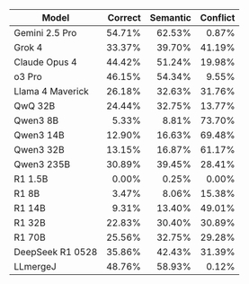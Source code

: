 | Model | Correct | Semantic | Conflict |
| --- | ---: | ---: | ---: |
| Gemini 2.5 Pro | 54.71% | 62.53% | 0.87% |
| Grok 4 | 33.37% | 39.70% | 41.19% |
| Claude Opus 4 | 44.42% | 51.24% | 19.98% |
| o3 Pro | 46.15% | 54.34% | 9.55% |
| Llama 4 Maverick | 26.18% | 32.63% | 31.76% |
| QwQ 32B | 24.44% | 32.75% | 13.77% |
| Qwen3 8B | 5.33% | 8.81% | 73.70% |
| Qwen3 14B | 12.90% | 16.63% | 69.48% |
| Qwen3 32B | 13.15% | 16.87% | 61.17% |
| Qwen3 235B | 30.89% | 39.45% | 28.41% |
| R1 1.5B | 0.00% | 0.25% | 0.00% |
| R1 8B | 3.47% | 8.06% | 15.38% |
| R1 14B | 9.31% | 13.40% | 49.01% |
| R1 32B | 22.83% | 30.40% | 30.89% |
| R1 70B | 25.56% | 32.75% | 29.28% |
| DeepSeek R1 0528 | 35.86% | 42.43% | 31.39% |
| LLmergeJ | 48.76% | 58.93% | 0.12% |
